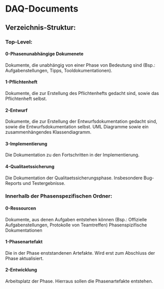 ﻿# DAQ-Documents
## Verzeichnis-Struktur:
### Top-Level:
#### 0-Phasenunabhängige Dokumenete
Dokumente, die unabhängig von einer Phase von Bedeutung sind
(Bsp.: Aufgabenstellungen, Tipps, Tooldokumentationen).
#### 1-Pflichtenheft
Dokumente, die zur Erstellung des Pflichtenhefts gedacht sind, sowie das Pflichtenheft selbst.
#### 2-Entwurf
Dokumente, die zur Erstellung der Entwurfsdokumentation gedacht sind, sowie die Entwurfsdokumentation selbst.
UML Diagramme sowie ein zusammenhängendes Klassendiagramm.
#### 3-Implementierung
Die Dokumentation zu den Fortschritten in der Implementierung.
#### 4-Qualitaetssicherung
Die Dokumentation der Qualitaetssicherungsphase. Insbesondere Bug-Reports und Testergebnisse.
### Innerhalb der Phasenspezifischen Ordner:
#### 0-Ressourcen
Dokumente, aus denen Aufgaben entstehen können (Bsp.: Offizielle Aufgabenstellungen, Protokolle von Teamtreffen)
Phasenspizifische Dokumentationen
#### 1-Phasenartefakt
Die in der Phase enststandenen Artefakte. Wird erst zum Abschluss der Phase aktualisiert.
#### 2-Entwicklung
Arbeitsplatz der Phase. Hierraus sollen die Phasenartefakte entstehen.
